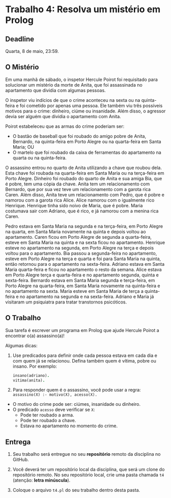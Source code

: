 # Trabalho 4: Resolva um mistério em Prolog

## Deadline

Quarta, 8 de maio, 23:59.

## O Mistério

Em uma manhã de sábado, o inspetor Hercule Poirot foi requisitado para solucionar um mistério da morte de Anita, que foi assassinada no apartamento que dividia com algumas pessoas.

 O inspetor viu indícios de que o crime aconteceu na sexta ou na quinta-feira e foi cometido por apenas uma pessoa. Ele também viu três possíveis motivos para o crime: dinheiro, ciúme ou insanidade. Além disso, o agressor devia ser alguém que dividia o apartamento com Anita.

Poirot estabeleceu que as armas do crime poderiam ser:
- O bastão de baseball que foi roubado do amigo pobre de Anita, Bernardo, na quinta-feira em Porto Alegre ou na quarta-feira em Santa Maria; OU
- O martelo que foi roubado da caixa de ferramentas do apartamento na quarta ou na quinta-feira.


O assassino entrou no quarto de Anita utilizando a chave que roubou dela. Esta chave foi roubada na quarta-feira em Santa Maria ou na terça-feira em Porto Alegre. Dinheiro foi roubado do quarto de Anita e sua amiga Bia, que é pobre, tem uma cópia da chave.
Anita tem um relacionamento com Bernardo, que por sua vez teve um relacionamento com a garota rica Caren. Além disso, Anita teve um relacionamento com Pedro, que é pobre e namorou com a garota rica Alice. Alice namorou com o igualmente rico Henrique. Henrique tinha sido noivo de Maria, que é pobre. Maria costumava sair com Adriano, que é rico, e já namorou com a menina rica Caren.

Pedro estava em Santa Maria na segunda e na terça-feira, em Porto Alegre na quarta, em Santa Maria novamente na quinta e depois voltou ao apartamento. 
Caren ficou em Porto Alegre de segunda a quarta-feira, esteve em Santa Maria na quinta e na sexta ficou no apartamento.
Henrique esteve no apartamento na segunda, em Porto Alegre na terça e depois voltou para o apartamento.
Bia passou a segunda-feira no apartamento, esteve em Porto Alegre na terça e quarta e foi para Santa Maria na quinta, então retornou para o apartamento na sexta-feira.
Adriano estava em Santa Maria quarta-feira e ficou no apartamento o resto da semana.
Alice estava em Porto Alegre terça e quarta-feira e no apartamento segunda, quinta e sexta-feira.
Bernardo estava em Santa Maria segunda e terça-feira, em Porto Alegre na quarta-feira, em Santa Maria novamente na quinta-feira e no apartamento na sexta.
Maria esteve em Santa Maria de terça a quinta-feira e no apartamento na segunda e na sexta-feira.
Adriano e Maria já visitaram um psiquiatra para tratar transtornos psicóticos.



## O Trabalho

Sua tarefa é escrever um programa em Prolog que ajude Hercule Poirot a encontrar o(a) assassino(a)!

Algumas dicas:

1. Use predicados para definir onde cada pessoa estava em cada dia e com quem já se relacionou. Defina também quem é vítima, pobre ou insano. Por exemplo:
   ```prolog
   insano(adriano).
   vitima(anita).
   ```

2. Para responder quem é o assassino, você pode usar a regra: `assassino(X) :- motivo(X), acesso(X).`
  - O motivo do crime pode ser: ciúmes, insanidade ou dinheiro.
  - O predicado ``acesso`` deve verificar se ``X``: 
    - Pode ter roubado a arma.
    - Pode ter roubado a chave.
    - Estava no apartamento no momento do crime.


## Entrega

 1. Seu trabalho será entregue no seu **repositório** remoto da disciplina no GitHub. 

 2. Você deverá ter um repositório local da disciplina, que será um clone do repositório remoto. No seu repositório local, crie uma pasta chamada `t4` (atenção: **letra minúscula**).

 3. Coloque o arquivo `t4.pl` do seu trabalho dentro desta pasta. 

